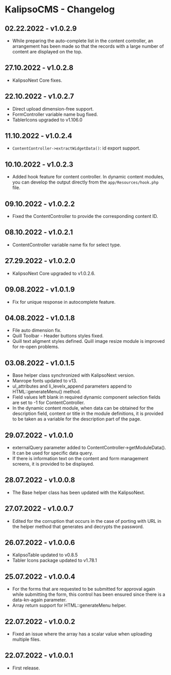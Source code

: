 # KalipsoCMS - Changelog

## 02.22.2022 - **v1.0.2.9**
- While preparing the auto-complete list in the content controller, an arrangement has been made so that the records with a large number of content are displayed on the top.

## 27.10.2022 - **v1.0.2.8**
- KalipsoNext Core fixes.

## 22.10.2022 - **v1.0.2.7**
- Direct upload dimension-free support.
- FormController variable name bug fixed.
- TablerIcons upgraded to v1.106.0

## 11.10.2022 - **v1.0.2.4**
- `ContentController->extractWidgetData()`: id export support.

## 10.10.2022 - **v1.0.2.3**
- Added hook feature for content controller. In dynamic content modules, you can develop the output directly from the `app/Resources/hook.php` file.

## 09.10.2022 - **v1.0.2.2**
- Fixed the ContentController to provide the corresponding content ID.

## 08.10.2022 - **v1.0.2.1**
- ContentController variable name fix for select type.

## 27.29.2022 - **v1.0.2.0**
- KalipsoNext Core upgraded to v1.0.2.6.

## 09.08.2022 - **v1.0.1.9**
- Fix for unique response in autocomplete feature.

## 04.08.2022 - **v1.0.1.8**
- File auto dimension fix.
- Quill Toolbar - Header buttons styles fixed.
- Quill text aligment styles defined. Quill image resize module is improved for re-open problems.

## 03.08.2022 - **v1.0.1.5**
- Base helper class synchronized with KalipsoNext version.
- Manrope fonts updated to v13.
- ul_attributes and li_levelx_append parameters append to HTML::generateMenu() method.
- Field values left blank in required dynamic component selection fields are set to -1 for ContentController.
- In the dynamic content module, when data can be obtained for the description field, content or title in the module definitions, it is provided to be taken as a variable for the description part of the page.

## 29.07.2022 - **v1.0.1.0**
- externalQuery parameter added to ContentController->getModuleData(). It can be used for specific data query.
- If there is information text on the content and form management screens, it is provided to be displayed.

## 28.07.2022 - **v1.0.0.8**
- The Base helper class has been updated with the KalipsoNext.

## 27.07.2022 - **v1.0.0.7**
- Edited for the corruption that occurs in the case of porting with URL in the helper method that generates and decrypts the password.

## 26.07.2022 - **v1.0.0.6**
- KalipsoTable updated to v0.8.5
- Tabler Icons package updated to v1.78.1

## 25.07.2022 - **v1.0.0.4**
- For the forms that are requested to be submitted for approval again while submitting the form, this control has been ensured since there is a data-kn-again parameter.
- Array return support for HTML::generateMenu helper.

## 22.07.2022 - **v1.0.0.2**
- Fixed an issue where the array has a scalar value when uploading multiple files.

## 22.07.2022 - **v1.0.0.1**
- First release.